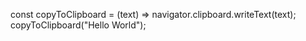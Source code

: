 const copyToClipboard = (text) => navigator.clipboard.writeText(text);
copyToClipboard("Hello World");